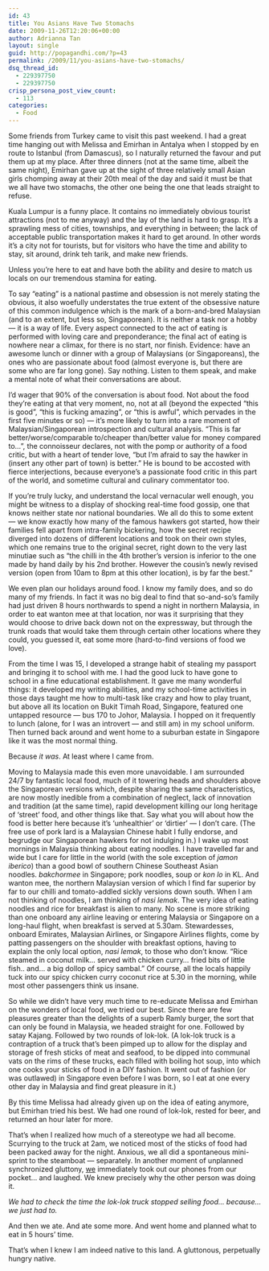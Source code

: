 ```yaml
---
id: 43
title: You Asians Have Two Stomachs
date: 2009-11-26T12:20:06+00:00
author: Adrianna Tan
layout: single
guid: http://popagandhi.com/?p=43
permalink: /2009/11/you-asians-have-two-stomachs/
dsq_thread_id:
  - 229397750
  - 229397750
crisp_persona_post_view_count:
  - 113
categories:
  - Food
---
```

Some friends from Turkey came to visit this past weekend. I had a great time hanging out with Melissa and Emirhan in Antalya when I stopped by en route to Istanbul (from Damascus), so I naturally returned the favour and put them up at my place. After three dinners (not at the same time, albeit the same night), Emirhan gave up at the sight of three relatively small Asian girls chomping away at their 20th meal of the day and said it must be that we all have two stomachs, the other one being the one that leads straight to refuse.

Kuala Lumpur is a funny place. It contains no immediately obvious tourist attractions (not to me anyway) and the lay of the land is hard to grasp. It’s a sprawling mess of cities, townships, and everything in between; the lack of acceptable public transportation makes it hard to get around. In other words it’s a city not for tourists, but for visitors who have the time and ability to stay, sit around, drink teh tarik, and make new friends.

Unless you’re here to eat and have both the ability and desire to match us locals on our tremendous stamina for eating.

To say “eating” is a national pastime and obsession is not merely stating the obvious, it also woefully understates the true extent of the obsessive nature of this common indulgence which is the mark of a born-and-bred Malaysian (and to an extent, but less so, Singaporean). It is neither a task nor a hobby — it is a way of life. Every aspect connected to the act of eating is performed with loving care and preponderance; the final act of eating is nowhere near a climax, for there is no start, nor finish. Evidence: have an awesome lunch or dinner with a group of Malaysians (or Singaporeans), the ones who are passionate about food (almost everyone is, but there are some who are far long gone). Say nothing. Listen to them speak, and make a mental note of what their conversations are about.

I’d wager that 90% of the conversation is about food. Not about the food they’re eating at that very moment, no, not at all (beyond the expected “this is good”, “this is fucking amazing”, or “this is awful”, which pervades in the first five minutes or so) — it’s more likely to turn into a rare moment of Malaysian/Singaporean introspection and cultural analysis. “This is far better/worse/comparable to/cheaper than/better value for money compared to…”, the connoisseur declares, not with the pomp or authority of a food critic, but with a heart of tender love, “but I’m afraid to say the hawker in (insert any other part of town) is better.” He is bound to be accosted with fierce interjections, because everyone’s a passionate food critic in this part of the world, and sometime cultural and culinary commentator too.

If you’re truly lucky, and understand the local vernacular well enough, you might be witness to a display of shocking real-time food gossip, one that knows neither state nor national boundaries. We all do this to some extent — we know exactly how many of the famous hawkers got started, how their families fell apart from intra-family bickering, how the secret recipe diverged into dozens of different locations and took on their own styles, which one remains true to the original secret, right down to the very last minutiae such as “the chilli in the 4th brother’s version is inferior to the one made by hand daily by his 2nd brother. However the cousin’s newly revised version (open from 10am to 8pm at this other location), is by far the best.”

We even plan our holidays around food. I know my family does, and so do many of my friends. In fact it was no big deal to find that so-and-so’s family had just driven 8 hours northwards to spend a night in northern Malaysia, in order to eat wanton mee at that location, nor was it surprising that they would choose to drive back down not on the expressway, but through the trunk roads that would take them through certain other locations where they could, you guessed it, eat some more (hard-to-find versions of food we love).

From the time I was 15, I developed a strange habit of stealing my passport and bringing it to school with me. I had the good luck to have gone to school in a fine educational establishment. It gave me many wonderful things: it developed my writing abilities, and my school-time activities in those days taught me how to multi-task like crazy and how to play truant, but above all its location on Bukit Timah Road, Singapore, featured one untapped resource — bus 170 to Johor, Malaysia. I hopped on it frequently to lunch (alone, for I was an introvert — and still am) in my school uniform. Then turned back around and went home to a suburban estate in Singapore like it was the most normal thing.

Because _it was_. At least where I came from.

Moving to Malaysia made this even more unavoidable. I am surrounded 24/7 by fantastic local food, much of it towering heads and shoulders above the Singaporean versions which, despite sharing the same characteristics, are now mostly inedible from a combination of neglect, lack of innovation and tradition (at the same time), rapid development killing our long heritage of ‘street’ food, and other things like that. Say what you will about how the food is better here because it’s ‘unhealthier’ or ‘dirtier’ — I don’t care. (The free use of pork lard is a Malaysian Chinese habit I fully endorse, and begrudge our Singaporean hawkers for not indulging in.) I wake up most mornings in Malaysia thinking about eating noodles. I have travelled far and wide but I care for little in the world (with the sole exception of _jamon iberico_) than a good bowl of southern Chinese Southeast Asian noodles. _bakchormee_ in Singapore; pork noodles, soup or _kon lo_ in KL. And wanton mee, the northern Malaysian version of which I find far superior by far to our chilli and tomato-addled sickly versions down south. When I am not thinking of noodles, I am thinking of _nasi lemak_. The very idea of eating noodles and rice for breakfast is alien to many. No scene is more striking than one onboard any airline leaving or entering Malaysia or Singapore on a long-haul flight, when breakfast is served at 5.30am. Stewardesses, onboard Emirates, Malaysian Airlines, or Singapore Airlines flights, come by patting passengers on the shoulder with breakfast options, having to explain the only local option, _nasi lemak_, to those who don’t know. “Rice steamed in coconut milk… served with chicken curry… fried bits of little fish.. and… a big dollop of spicy sambal.” Of course, all the locals happily tuck into our spicy chicken curry coconut rice at 5.30 in the morning, while most other passengers think us insane.

So while we didn’t have very much time to re-educate Melissa and Emirhan on the wonders of local food, we tried our best. Since there are few pleasures greater than the delights of a superb Ramly burger, the sort that can only be found in Malaysia, we headed straight for one. Followed by satay Kajang. Followed by two rounds of lok-lok. (A lok-lok truck is a contraption of a truck that’s been pimped up to allow for the display and storage of fresh sticks of meat and seafood, to be dipped into communal vats on the rims of these trucks, each filled with boiling hot soup, into which one cooks your sticks of food in a DIY fashion. It went out of fashion (or was outlawed) in Singapore even before I was born, so I eat at one every other day in Malaysia and find great pleasure in it.)

By this time Melissa had already given up on the idea of eating anymore, but Emirhan tried his best. We had one round of lok-lok, rested for beer, and returned an hour later for more.

That’s when I realized how much of a stereotype we had all become. Scurrying to the truck at 2am, we noticed most of the sticks of food had been packed away for the night. Anxious, we all did a spontaneous mini-sprint to the steamboat — separately. In another moment of unplanned synchronized gluttony, [we](http://lainie.tabulas.com/) immediately took out our phones from our pocket… and laughed. We knew precisely why the other person was doing it.

_We had to check the time the lok-lok truck stopped selling food… because… we just had to._

And then we ate. And ate some more. And went home and planned what to eat in 5 hours’ time.

That’s when I knew I am indeed native to this land. A gluttonous, perpetually hungry native.
